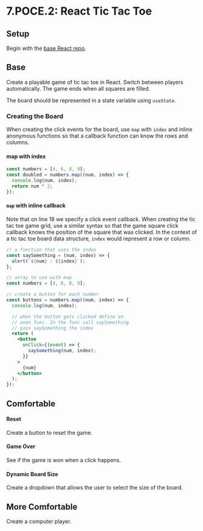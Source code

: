 # 7.POCE.2: React Tic Tac Toe

## Setup

Begin with the [base React repo](https://github.com/rocketacademy/react-express-base-bootcamp).

## Base

Create a playable game of tic tac toe in React. Switch between players automatically. The game ends when all squares are filled.

The board should be represented in a state variable using `useState`.

### Creating the Board

When creating the click events for the board, use `map` with `index` and inline anonymous functions so that a callback function can know the rows and columns.

#### map with index

```javascript
const numbers = [4, 6, 8, 9];
const doubled = numbers.map((num, index) => {
  console.log(num, index);
  return num * 2;
});
```

#### `map` with inline callback

Note that on line 18 we specify a click event callback. When creating the tic tac toe game grid, use a similar syntax so that the game square click callback knows the position of the square that was clicked. In the context of a tic tac toe board data structure, `index` would represent a row or column.

```jsx
// a function that uses the index
const saySomething = (num, index) => {
  alert(`${num} : ${index}`);
};

// array to use with map
const numbers = [4, 6, 8, 9];

// create a button for each number
const buttons = numbers.map((num, index) => {
  console.log(num, index);

  // when the button gets clicked define an
  // anon func. In the func call saySomething
  // pass saySomething the index
  return (
    <button
      onClick={(event) => {
        saySomething(num, index);
      }}
    >
      {num}
    </button>
  );
});
```

## Comfortable

#### Reset

Create a button to reset the game.

#### Game Over

See if the game is won when a click happens.

#### Dynamic Board Size

Create a dropdown that allows the user to select the size of the board.

## More Comfortable

Create a computer player.
